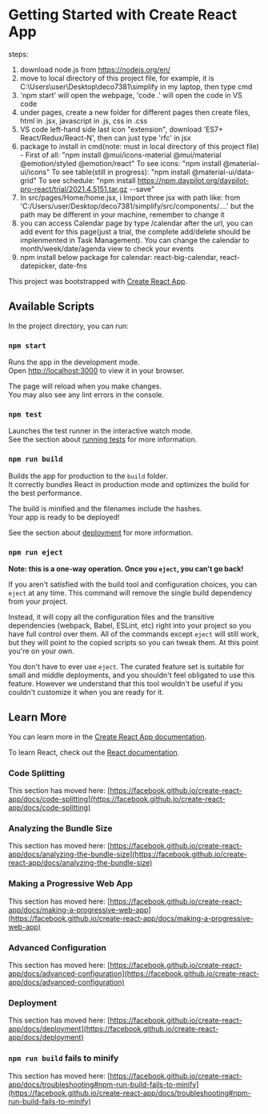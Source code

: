 # Getting Started with Create React App

steps:
1. download node.js from https://nodejs.org/en/
2. move to local directory of this project file, for example, it is C:\Users\user\Desktop\deco7381\simplify in my laptop, then type cmd
3. 'npm start' will open the webpage, 'code .' will open the code in VS code
4. under pages, create a new folder for different pages then create files, html in .jsx, javascript in .js, css in .css
5. VS code left-hand side last icon "extension", download 'ES7+ React/Redux/React-N', then can just type 'rfc' in jsx
6. package to install in cmd(note: must in local directory of this project file) - 
   First of all: "npm install @mui/icons-material @mui/material @emotion/styled @emotion/react"
   To see icons: "npm install @material-ui/icons"
   To see table(still in progress): "npm install @material-ui/data-grid"
   To see schedule: "npm install https://npm.daypilot.org/daypilot-pro-react/trial/2021.4.5151.tar.gz --save"
7. In src/pages/Home/home.jsx, i Import three jsx with path like:  from 'C:/Users/user/Desktop/deco7381/simplify/src/components/....' but the path may be different in your machine, remember to change it
8. you can access Calendar page by type /calendar after the url,
you can add event for this page(just a trial, the complete add/delete should be implenmented in Task Management). You can change the calendar to month/week/date/agenda view to check your events
9. npm install below package for calendar:
react-big-calendar, react-datepicker, date-fns

This project was bootstrapped with [Create React App](https://github.com/facebook/create-react-app).

## Available Scripts

In the project directory, you can run:

### `npm start`

Runs the app in the development mode.\
Open [http://localhost:3000](http://localhost:3000) to view it in your browser.

The page will reload when you make changes.\
You may also see any lint errors in the console.

### `npm test`

Launches the test runner in the interactive watch mode.\
See the section about [running tests](https://facebook.github.io/create-react-app/docs/running-tests) for more information.

### `npm run build`

Builds the app for production to the `build` folder.\
It correctly bundles React in production mode and optimizes the build for the best performance.

The build is minified and the filenames include the hashes.\
Your app is ready to be deployed!

See the section about [deployment](https://facebook.github.io/create-react-app/docs/deployment) for more information.

### `npm run eject`

**Note: this is a one-way operation. Once you `eject`, you can't go back!**

If you aren't satisfied with the build tool and configuration choices, you can `eject` at any time. This command will remove the single build dependency from your project.

Instead, it will copy all the configuration files and the transitive dependencies (webpack, Babel, ESLint, etc) right into your project so you have full control over them. All of the commands except `eject` will still work, but they will point to the copied scripts so you can tweak them. At this point you're on your own.

You don't have to ever use `eject`. The curated feature set is suitable for small and middle deployments, and you shouldn't feel obligated to use this feature. However we understand that this tool wouldn't be useful if you couldn't customize it when you are ready for it.

## Learn More

You can learn more in the [Create React App documentation](https://facebook.github.io/create-react-app/docs/getting-started).

To learn React, check out the [React documentation](https://reactjs.org/).

### Code Splitting

This section has moved here: [https://facebook.github.io/create-react-app/docs/code-splitting](https://facebook.github.io/create-react-app/docs/code-splitting)

### Analyzing the Bundle Size

This section has moved here: [https://facebook.github.io/create-react-app/docs/analyzing-the-bundle-size](https://facebook.github.io/create-react-app/docs/analyzing-the-bundle-size)

### Making a Progressive Web App

This section has moved here: [https://facebook.github.io/create-react-app/docs/making-a-progressive-web-app](https://facebook.github.io/create-react-app/docs/making-a-progressive-web-app)

### Advanced Configuration

This section has moved here: [https://facebook.github.io/create-react-app/docs/advanced-configuration](https://facebook.github.io/create-react-app/docs/advanced-configuration)

### Deployment

This section has moved here: [https://facebook.github.io/create-react-app/docs/deployment](https://facebook.github.io/create-react-app/docs/deployment)

### `npm run build` fails to minify

This section has moved here: [https://facebook.github.io/create-react-app/docs/troubleshooting#npm-run-build-fails-to-minify](https://facebook.github.io/create-react-app/docs/troubleshooting#npm-run-build-fails-to-minify)
